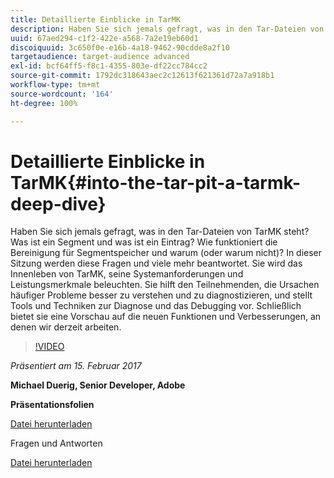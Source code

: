 ```yaml
---
title: Detaillierte Einblicke in TarMK
description: Haben Sie sich jemals gefragt, was in den Tar-Dateien von TarMK steht? Was ist ein Segment und was ist ein Eintrag? Wie funktioniert die Bereinigung für Segmentspeicher und warum (oder warum nicht)? In dieser Sitzung werden diese Fragen und viele mehr beantwortet.
uuid: 67aed294-c1f2-422e-a568-7a2e19eb60d1
discoiquuid: 3c650f0e-e16b-4a18-9462-90cdde8a2f10
targetaudience: target-audience advanced
exl-id: bcf64ff5-f8c1-4355-803e-df22cc784cc2
source-git-commit: 1792dc318643aec2c12613f621361d72a7a918b1
workflow-type: tm+mt
source-wordcount: '164'
ht-degree: 100%

---
```


# Detaillierte Einblicke in TarMK{#into-the-tar-pit-a-tarmk-deep-dive}

Haben Sie sich jemals gefragt, was in den Tar-Dateien von TarMK steht? Was ist ein Segment und was ist ein Eintrag? Wie funktioniert die Bereinigung für Segmentspeicher und warum (oder warum nicht)? In dieser Sitzung werden diese Fragen und viele mehr beantwortet. Sie wird das Innenleben von TarMK, seine Systemanforderungen und Leistungsmerkmale beleuchten. Sie hilft den Teilnehmenden, die Ursachen häufiger Probleme besser zu verstehen und zu diagnostizieren, und stellt Tools und Techniken zur Diagnose und das Debugging vor. Schließlich bietet sie eine Vorschau auf die neuen Funktionen und Verbesserungen, an denen wir derzeit arbeiten.

>[!VIDEO](https://video.tv.adobe.com/v/19138/?quality=9)

*Präsentiert am 15. Februar 2017*

**Michael Duerig, Senior Developer, Adobe**

**Präsentationsfolien**

[Datei herunterladen](assets/aem-gems-tarmk-deep-dive.pptx)

Fragen und Antworten

[Datei herunterladen](assets/aem-gems-qandas-tarmk-deep-dive.pdf)
<!--
[Get back to the Overview](https://helpx.adobe.com/experience-manager/kt/eseminars/gems/aem-index.html)
-->
